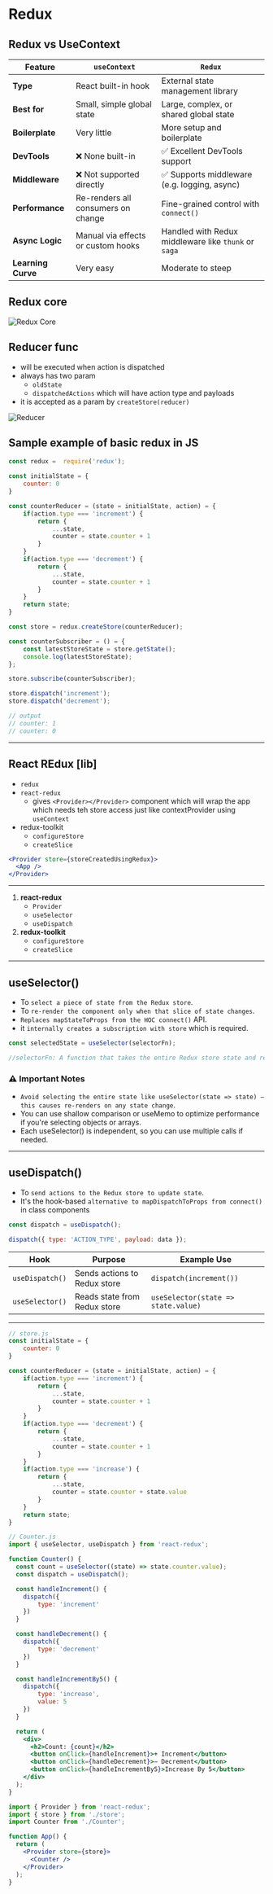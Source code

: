 # Redux

## Redux vs UseContext

| Feature            | `useContext`                       | `Redux`                                              |
| ------------------ | ---------------------------------- | ---------------------------------------------------- |
| **Type**           | React built-in hook                | External state management library                    |
| **Best for**       | Small, simple global state         | Large, complex, or shared global state               |
| **Boilerplate**    | Very little                        | More setup and boilerplate                           |
| **DevTools**       | ❌ None built-in                   | ✅ Excellent DevTools support                        |
| **Middleware**     | ❌ Not supported directly          | ✅ Supports middleware (e.g. logging, async)         |
| **Performance**    | Re-renders all consumers on change | Fine-grained control with `connect()`                |
| **Async Logic**    | Manual via effects or custom hooks | Handled with Redux middleware like `thunk` or `saga` |
| **Learning Curve** | Very easy                          | Moderate to steep                                    |

## Redux core

![Redux Core](./img/redux-core.png)

## Reducer func

- will be executed when action is dispatched
- always has two param
  - `oldState`
  - `dispatchedActions` which will have action type and payloads
- it is accepted as a param by `createStore(reducer)`

![Reducer](./img/redux-reducer.png)

## Sample example of basic redux in JS

```js
const redux =  require('redux');

const initialState = {
    counter: 0
}

const counterReducer = (state = initialState, action) = {
    if(action.type === 'increment') {
        return {
            ...state,
            counter = state.counter + 1
        }
    }
    if(action.type === 'decrement') {
        return {
            ...state,
            counter = state.counter + 1
        }
    }
    return state;
}

const store = redux.createStore(counterReducer);

const counterSubscriber = () = {
    const latestStoreState = store.getState();
    console.log(latestStoreState);
};

store.subscribe(counterSubscriber);

store.dispatch('increment');
store.dispatch('decrement');

// output
// counter: 1
// counter: 0
```

---

## React REdux [lib]

- `redux`
- `react-redux`
  - gives `<Provider></Provider>` component which will wrap the app which needs teh store access just like contextProvider using `useContext`
- redux-toolkit
  - `configureStore`
  - `createSlice`

```jsx
<Provider store={storeCreatedUsingRedux}>
  <App />
</Provider>
```

---

1. **react-redux**
   - `Provider`
   - `useSelector`
   - `useDispatch`
2. **redux-toolkit**
   - `configureStore`
   - `createSlice`

---

## useSelector()

- To `select a piece of state from the Redux store`.
- To `re-render the component only when that slice of state changes`.
- `Replaces mapStateToProps from the HOC connect()` API.
- it `internally creates a subscription with store` which is required.

```js
const selectedState = useSelector(selectorFn);

//selectorFn: A function that takes the entire Redux store state and returns a slice of it.
```

### ⚠️ Important Notes

- `Avoid selecting the entire state like useSelector(state => state) — this causes re-renders on any state change`.
- You can use shallow comparison or useMemo to optimize performance if you're selecting objects or arrays.
- Each useSelector() is independent, so you can use multiple calls if needed.

---

## useDispatch()

- To `send actions to the Redux store to update state`.
- It's the hook-based `alternative to mapDispatchToProps from connect()` in class components

```jsx
const dispatch = useDispatch();

dispatch({ type: 'ACTION_TYPE', payload: data });
```

| Hook            | Purpose                      | Example Use                         |
| --------------- | ---------------------------- | ----------------------------------- |
| `useDispatch()` | Sends actions to Redux store | `dispatch(increment())`             |
| `useSelector()` | Reads state from Redux store | `useSelector(state => state.value)` |

---

```jsx
// store.js
const initialState = {
    counter: 0
}

const counterReducer = (state = initialState, action) = {
    if(action.type === 'increment') {
        return {
            ...state,
            counter = state.counter + 1
        }
    }
    if(action.type === 'decrement') {
        return {
            ...state,
            counter = state.counter + 1
        }
    }
    if(action.type === 'increase') {
        return {
            ...state,
            counter = state.counter + state.value
        }
    }
    return state;
}
```

```jsx
// Counter.js
import { useSelector, useDispatch } from 'react-redux';

function Counter() {
  const count = useSelector((state) => state.counter.value);
  const dispatch = useDispatch();

  const handleIncrement() {
    dispatch({
        type: 'increment'
    })
  }

  const handleDecrement() {
    dispatch({
        type: 'decrement'
    })
  }

  const handleIncrementBy5() {
    dispatch({
        type: 'increase',
        value: 5
    })
  }

  return (
    <div>
      <h2>Count: {count}</h2>
      <button onClick={handleIncrement}>+ Increment</button>
      <button onClick={handleDecrement}>− Decrement</button>
      <button onClick={handleIncrementBy5}>Increase By 5</button>
    </div>
  );
}
```

```jsx
import { Provider } from 'react-redux';
import { store } from './store';
import Counter from './Counter';

function App() {
  return (
    <Provider store={store}>
      <Counter />
    </Provider>
  );
}
```

